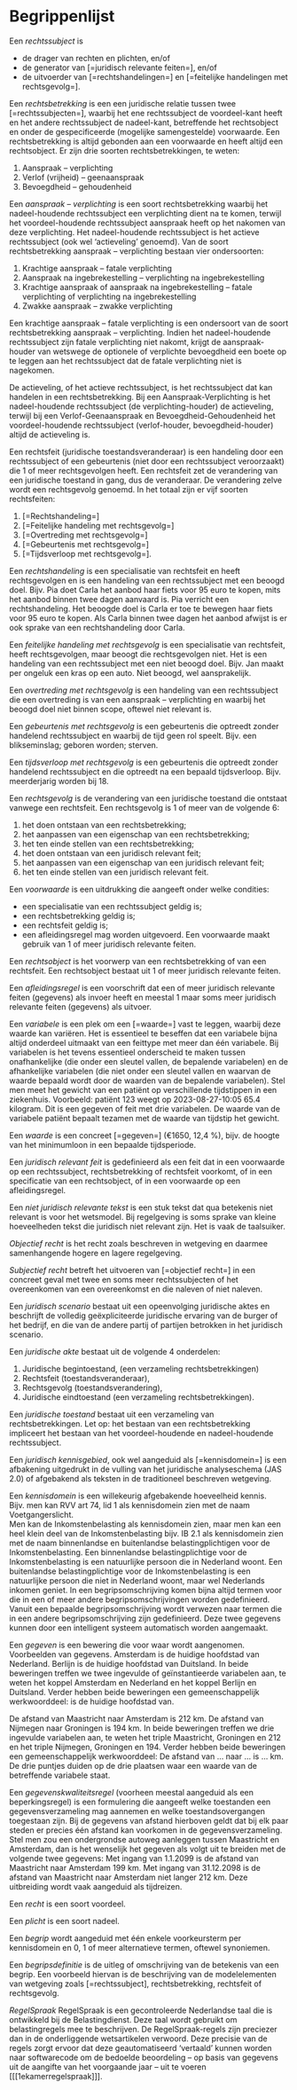 # Begrippenlijst

Een <dfn data-lt="rechtssubjecten">rechtssubject</dfn> is
- de drager van rechten en plichten, en/of
- de generator van [=juridisch relevante feiten=], en/of
- de uitvoerder van [=rechtshandelingen=] en [=feitelijke handelingen met rechtsgevolg=].

Een <dfn data-lt="rechtsbetrekkingen">rechtsbetrekking</dfn> is een een juridische relatie tussen twee [=rechtssubjecten=], waarbij het ene rechtssubject de voordeel-kant heeft en het andere rechtssubject de nadeel-kant, betreffende het rechtsobject en onder de gespecificeerde (mogelijke samengestelde) voorwaarde. Een rechtsbetrekking is altijd gebonden aan een voorwaarde en heeft altijd een rechtsobject. Er zijn drie soorten rechtsbetrekkingen, te weten:
  1. Aanspraak – verplichting  
  2. Verlof (vrijheid) – geenaanspraak  
  3. Bevoegdheid – gehoudenheid

Een <dfn data-lt="aanspraak – verplichting">aanspraak – verplichting</dfn> is een soort rechtsbetrekking waarbij het nadeel-houdende rechtssubject een verplichting dient na te komen, terwijl het voordeel-houdende rechtssubject aanspraak heeft op het nakomen van deze verplichting. Het nadeel-houdende rechtssubject is het actieve rechtssubject (ook wel ‘actieveling’ genoemd).
Van de soort rechtsbetrekking aanspraak – verplichting bestaan vier ondersoorten:
  1. Krachtige aanspraak – fatale verplichting
  2. Aanspraak na ingebrekestelling – verplichting na ingebrekestelling
  3. Krachtige aanspraak of aanspraak na ingebrekestelling – fatale verplichting of verplichting na ingebrekestelling
  4. Zwakke aanspraak – zwakke verplichting

Een krachtige aanspraak – fatale verplichting is een ondersoort van de soort rechtsbetrekking aanspraak – verplichting. Indien het nadeel-houdende rechtssubject zijn fatale verplichting niet nakomt, krijgt de aanspraak-houder van wetswege de optionele of verplichte bevoegdheid een boete op te leggen aan het rechtssubject dat de fatale verplichting niet is nagekomen.

De actieveling, of het actieve rechtssubject, is het rechtssubject dat kan handelen in een rechtsbetrekking. Bij een Aanspraak-Verplichting is het nadeel-houdende rechtssubject (de verplichting-houder) de actieveling, terwijl bij een Verlof-Geenaanspraak en Bevoegdheid-Gehoudenheid het voordeel-houdende rechtssubject (verlof-houder, bevoegdheid-houder) altijd de actieveling is.

Een rechtsfeit (juridische toestandsveranderaar) is een handeling door een rechtssubject of een gebeurtenis (niet door een rechtssubject veroorzaakt) die 1 of meer rechtsgevolgen heeft. Een rechtsfeit zet de verandering van een juridische toestand in gang, dus de veranderaar. De verandering zelve wordt een rechtsgevolg genoemd. In het totaal zijn er vijf soorten rechtsfeiten:  
  1. [=Rechtshandeling=]
  2. [=Feitelijke handeling met rechtsgevolg=]
  3. [=Overtreding met rechtsgevolg=]
  4. [=Gebeurtenis met rechtsgevolg=]
  5. [=Tijdsverloop met rechtsgevolg=].

  Een <dfn data-lt="Rechtshandeling">rechtshandeling</dfn> is een specialisatie van rechtsfeit en heeft rechtsgevolgen en is een handeling van een rechtssubject met een beoogd doel. Bijv. Pia doet Carla het aanbod haar fiets voor 95 euro te kopen, mits het aanbod binnen twee dagen aanvaard is. Pia verricht een rechtshandeling. Het beoogde doel is Carla er toe te bewegen haar fiets voor 95 euro te kopen. Als Carla binnen twee dagen het aanbod afwijst is er ook sprake van een rechtshandeling door Carla.  

  Een <dfn data-lt="Feitelijke handeling met rechtsgevolg">feitelijke handeling met rechtsgevolg</dfn> is een specialisatie van rechtsfeit, heeft rechtsgevolgen, maar beoogt die rechtsgevolgen niet. Het is een handeling van een rechtssubject met een niet beoogd doel. Bijv. Jan maakt per ongeluk een kras op een auto. Niet beoogd, wel aansprakelijk.  

  Een <dfn data-lt="Overtreding met rechtsgevolg">overtreding met rechtsgevolg</dfn> is een handeling van een rechtssubject die een overtreding is van een aanspraak – verplichting en waarbij het beoogd doel niet binnen scope, oftewel niet relevant is.

  Een <dfn data-lt="Gebeurtenis met rechtsgevolg">gebeurtenis met rechtsgevolg</dfn> is een gebeurtenis die optreedt zonder handelend rechtssubject en waarbij de tijd geen rol speelt. Bijv. een blikseminslag; geboren worden; sterven.  

  Een <dfn data-lt="Tijdsverloop met rechtsgevolg">tijdsverloop met rechtsgevolg</dfn> is een gebeurtenis die optreedt zonder handelend rechtssubject en die optreedt na een bepaald tijdsverloop. Bijv. meerderjarig worden bij 18.


Een <dfn data-lt="rechtsgevolgen">rechtsgevolg</dfn> is de verandering van een juridische toestand die ontstaat vanwege een rechtsfeit. Een rechtsgevolg is 1 of meer van de volgende 6:  
  1. het doen ontstaan van een rechtsbetrekking;
  2. het aanpassen van een eigenschap van een rechtsbetrekking;
  3. het ten einde stellen van een rechtsbetrekking;
  4. het doen ontstaan van een juridisch relevant feit;  
  5. het aanpassen van een eigenschap van een juridisch relevant feit;
  6. het ten einde stellen van een juridisch relevant feit.

Een <dfn data-lt="voorwaarden">voorwaarde</dfn> is een uitdrukking die aangeeft onder welke condities:
  - een specialisatie van een rechtssubject geldig is;
  - een rechtsbetrekking geldig is;
  - een rechtsfeit geldig is;
  - een afleidingsregel mag worden uitgevoerd.
Een voorwaarde maakt gebruik van 1 of meer juridisch relevante feiten.

Een <dfn data-lt="rechtsobjecten">rechtsobject</dfn> is het voorwerp van een rechtsbetrekking of van een rechtsfeit. Een rechtsobject bestaat uit 1 of meer juridisch relevante feiten.

Een <dfn data-lt="afleidingsregel">afleidingsregel</dfn> is een voorschrift dat een of meer juridisch relevante feiten (gegevens) als invoer heeft en meestal 1 maar soms meer juridisch relevante feiten (gegevens) als uitvoer.

Een <dfn data-lt="variabelen">variabele</dfn> is een plek om een [=waarde=] vast te leggen, waarbij deze waarde kan variëren. Het is essentieel te beseffen dat een variabele bijna altijd onderdeel uitmaakt van een feittype met meer dan één variabele. Bij variabelen is het tevens essentieel onderscheid te maken tussen onafhankelijke (die onder een sleutel vallen, de bepalende variabelen) en de afhankelijke variabelen (die niet onder een sleutel vallen en waarvan de waarde bepaald wordt door de waarden van de bepalende variabelen).
Stel men meet het gewicht van een patiënt op verschillende tijdstippen in een ziekenhuis. Voorbeeld: patiënt 123 weegt op 2023-08-27-10:05 65.4 kilogram. Dit is een gegeven of feit met drie variabelen. De waarde van de variabele patiënt bepaalt tezamen met de waarde van tijdstip het gewicht.

Een <dfn data-lt="waarden">waarde</dfn> is een concreet [=gegeven=] (€1650, 12,4 %), bijv. de hoogte van het minimumloon in een bepaalde tijdsperiode.

Een <dfn data-lt="juridisch relevante feiten">juridisch relevant feit</dfn> is gedefinieerd als een feit dat in een voorwaarde op een rechtssubject, rechtsbetrekking of rechtsfeit voorkomt, of in een specificatie van een rechtsobject, of in een voorwaarde op een afleidingsregel.

Een <dfn data-lt="niet juridisch relevante teksten">niet juridisch relevante tekst</dfn> is een stuk tekst dat qua betekenis niet relevant is voor het wetsmodel. Bij regelgeving is soms sprake van kleine hoeveelheden tekst die juridisch niet relevant zijn. Het is vaak de taalsuiker.

<dfn data-lt="objectief recht">Objectief recht</dfn> is het recht zoals beschreven in wetgeving en daarmee samenhangende hogere en lagere regelgeving.  

<dfn data-lt="subjectief recht">Subjectief recht</dfn> betreft het uitvoeren van [=objectief recht=] in een concreet geval met twee en soms meer rechtssubjecten of het overeenkomen van een overeenkomst en die naleven of niet naleven.

Een <dfn data-lt="juridische scenarios">juridisch scenario</dfn> bestaat uit een opeenvolging juridische aktes en beschrijft de volledig geëxpliciteerde juridische ervaring van de burger of het bedrijf, en die van de andere partij of partijen betrokken in het juridisch scenario.  

Een <dfn data-lt="juridische akten">juridische akte</dfn> bestaat uit de volgende 4 onderdelen:
  1. Juridische begintoestand, (een verzameling rechtsbetrekkingen)  
  2. Rechtsfeit (toestandsveranderaar),  
  3. Rechtsgevolg (toestandsverandering),  
  4. Juridische eindtoestand (een verzameling rechtsbetrekkingen).

Een <dfn data-lt="juridische toestanden">juridische toestand</dfn> bestaat uit een verzameling van rechtsbetrekkingen. Let op: het bestaan van een rechtsbetrekking impliceert het bestaan van het voordeel-houdende en nadeel-houdende rechtssubject.

Een <dfn data-lt="juridische kennisgebieden">juridisch kennisgebied</dfn>, ook wel aangeduid als [=kennisdomein=] is een afbakening uitgedrukt in de vulling van het juridische analyseschema (JAS 2.0) of afgebakend als teksten in de traditioneel beschreven wetgeving.

Een <dfn data-lt="kennisdomeinen">kennisdomein</dfn> is een willekeurig afgebakende hoeveelheid kennis.  
Bijv. men kan RVV art 74, lid 1 als kennisdomein zien met de naam Voetgangerslicht.  
Men kan de Inkomstenbelasting als kennisdomein zien, maar men kan een heel klein deel van de Inkomstenbelasting bijv. IB 2.1 als kennisdomein zien met de naam binnenlandse en buitenlandse belastingplichtigen voor de Inkomstenbelasting. Een binnenlandse belastingplichtige voor de Inkomstenbelasting is een natuurlijke persoon die in Nederland woont. Een buitenlandse belastingplichtige voor de Inkomstenbelasting is een natuurlijke persoon die niet in Nederland woont, maar wel Nederlands inkomen geniet.
In een begripsomschrijving komen bijna altijd termen voor die in een of meer andere begripsomschrijvingen worden gedefinieerd. Vanuit een bepaalde begripsomschrijving wordt verwezen naar termen die in een andere begripsomschrijving zijn gedefinieerd. Deze twee gegevens kunnen door een intelligent systeem automatisch worden aangemaakt.

Een <dfn data-lt="gegevens">gegeven</dfn> is een bewering die voor waar wordt aangenomen.
Voorbeelden van gegevens.
Amsterdam is de huidige hoofdstad van Nederland.
Berlijn is de huidige hoofdstad van Duitsland.
In beide beweringen treffen we twee ingevulde of geïnstantieerde variabelen aan, te weten het koppel Amsterdam en Nederland en het koppel Berlijn en Duitsland. Verder hebben beide beweringen een gemeenschappelijk werkwoorddeel: is de huidige hoofdstad van.

De afstand van Maastricht naar Amsterdam is 212 km.
De afstand van Nijmegen naar Groningen is 194 km.
In beide beweringen treffen we drie ingevulde variabelen aan, te weten het triple Maastricht, Groningen en 212 en het triple Nijmegen, Groningen en 194.
Verder hebben beide beweringen een gemeenschappelijk werkwoorddeel: De afstand van … naar … is … km. De drie puntjes duiden op de drie plaatsen waar een waarde van de betreffende variabele staat.  

Een <dfn data-lt="gegevenskwaliteitsregels">gegevenskwaliteitsregel</dfn> (voorheen meestal aangeduid als een beperkingsregel) is een formulering die aangeeft welke toestanden een gegevensverzameling mag aannemen en welke toestandsovergangen toegestaan zijn.
Bij de gegevens van afstand hierboven geldt dat bij elk paar steden er precies één afstand kan voorkomen in de gegevensverzameling.  
Stel men zou een ondergrondse autoweg aanleggen tussen Maastricht en Amsterdam, dan is het wenselijk het gegeven als volgt uit te breiden met de volgende twee gegevens:
Met ingang van 1.1.2099 is de afstand van Maastricht naar Amsterdam 199 km.
Met ingang van 31.12.2098 is de afstand van Maastricht naar Amsterdam niet langer 212 km.
Deze uitbreiding wordt vaak aangeduid als tijdreizen.

Een <dfn data-lt="rechten">recht</dfn> is een soort voordeel.

Een <dfn data-lt="plichten">plicht</dfn> is een soort nadeel.

Een <dfn data-lt="begrip">begrip</dfn> wordt aangeduid met één enkele voorkeursterm per kennisdomein en 0, 1 of meer alternatieve termen, oftewel synoniemen.

Een <dfn data-lt="begripsdefinitie">begripsdefinitie</dfn> is de uitleg of omschrijving van de betekenis van een begrip. Een voorbeeld hiervan is de beschrijving van de modelelementen van wetgeving zoals [=rechtssubject], rechtsbetrekking, rechtsfeit of rechtsgevolg.

<dfn>RegelSpraak</dfn> RegelSpraak is een gecontroleerde Nederlandse taal die is ontwikkeld bij de Belastingdienst. Deze taal wordt gebruikt om belastingregels mee te beschrijven. De RegelSpraak-regels zijn preciezer dan in de onderliggende wetsartikelen verwoord. Deze precisie van de regels zorgt ervoor dat deze geautomatiseerd ‘vertaald’ kunnen worden naar softwarecode om de bedoelde beoordeling – op basis van gegevens uit de aangifte van het voorgaande jaar – uit te voeren [[[1ekamerregelspraak]]].
